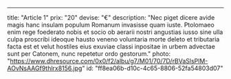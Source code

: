 ---
title: "Article 1"
prix: "20"
devise: "€"
description: "Nec piget dicere avide magis hanc insulam populum Romanum invasisse quam iuste. Ptolomaeo enim rege foederato nobis et socio ob aerarii nostri angustias iusso sine ulla culpa proscribi ideoque hausto veneno voluntaria morte deleto et tributaria facta est et velut hostiles eius exuviae classi inpositae in urbem advectae sunt per Catonem, nunc repetetur ordo gestorum."
photo: "https://www.dhresource.com/0x0/f2/albu/g7/M01/70/7D/rBVaSlsPlM-AOvNsAAGf9thlrx8156.jpg"
id: "ff8ea06b-d10c-4c65-8806-52fa54803d07"
